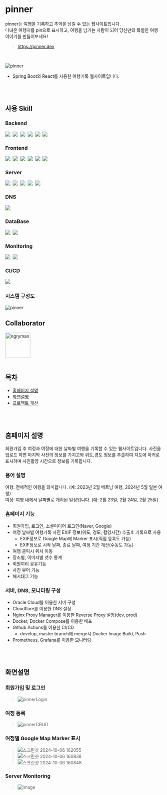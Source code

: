 # pinner
pinner는 여행을 기록하고 추억을 남길 수 있는 웹사이트입니다. <br/>
다녀온 여행지를 pin으로 표시하고, 여행을 남기는 사람이 되어 당신만의 특별한 여행 이야기를 만들어보세요!
> https://pinner.dev

<br/>
 
![pinner](https://github.com/user-attachments/assets/92d20520-b942-46f7-8991-6076ebd0276d)
* Spring Boot와 React를 사용한 여행기록 웹사이트입니다.

<br/>
<br/>

## 사용 Skill
### Backend
<img src="https://img.shields.io/badge/JAVA-17-007396?logo=openjdk"/>&nbsp;
<img src="https://img.shields.io/badge/SpringBoot-2.7.16-6DB33F?logo=springboot"/>&nbsp;
<img src="https://img.shields.io/badge/SpringSecurity-6DB33F?logo=springsecurity"/>&nbsp;
<img src="https://img.shields.io/badge/SpringDataJpa, QueryDSL-6DB33F"/>&nbsp;
<img src="https://img.shields.io/badge/JWT-000000"/>&nbsp;
<img src="https://img.shields.io/badge/Gradle-02303A?logo=gradle"/>&nbsp;

### Frontend
<img src="https://img.shields.io/badge/React-18.2-61DAFB?logo=react"/>&nbsp;
<img src="https://img.shields.io/badge/Node.js-18-339933?logo=nodedotjs"/>&nbsp;
<img src="https://img.shields.io/badge/Recoil-white?logo=recoil"/>&nbsp;
<img src="https://img.shields.io/badge/Nginx-009639?logo=nginx"/>&nbsp;
<img src="https://img.shields.io/badge/Tailwind CSS-white?logo=tailwindcss"/>&nbsp;
<img src="https://img.shields.io/badge/react--google--maps-white?logo=googlemaps"/>&nbsp;

### Server
<img src="https://img.shields.io/badge/Oracle Cloud-F80000?logo=oracle"/>&nbsp;
<img src="https://img.shields.io/badge/Ubuntu-22.04.3-E95420?logo=ubuntu"/>&nbsp;
<img src="https://img.shields.io/badge/Nginx Proxy Manager-009639?logo=nginxproxymanager"/>&nbsp;
<img src="https://img.shields.io/badge/Docker-white?logo=Docker"/>&nbsp;
<img src="https://img.shields.io/badge/Docker Compose-2496ED"/>&nbsp;

### DNS
<img src="https://img.shields.io/badge/Cloudflare-white?logo=cloudflare"/>&nbsp;

### DataBase
<img src="https://img.shields.io/badge/H2 Databases(local)-007396"/>&nbsp;
<img src="https://img.shields.io/badge/mariadb(dev, prod)-003545?logo=mariadb"/>&nbsp;

### Monitoring
<img src="https://img.shields.io/badge/Prometheus-white?logo=prometheus"/>&nbsp;
<img src="https://img.shields.io/badge/Grafana-white?logo=grafana"/>&nbsp;

### CI/CD
<img src="https://img.shields.io/badge/Github Actions-white?logo=githubactions"/>&nbsp;

### 시스템 구성도
![pinner](https://github.com/user-attachments/assets/354d3ea0-f517-4d52-be86-ea59f6ef84ee)

## Collaborator
<img src="https://avatars.githubusercontent.com/u/58283564?v=4" title="ngryman" width="80" height="80" style="max-width: 100%;">


<br/>
<br/>

## 목차
- [홈페이지 설명](#홈페이지-설명)
- [화면설명](#화면설명)
- [프로젝트 개선](#프로젝트-개선)
<br/>
<br/>

## 홈페이지 설명
회원가입 후 여정과 여정에 대한 날짜별 여행을 기록할 수 있는 웹사이트입니다.
사진을 업로드 하면 마지막 사진의 정보를 가지고와 위도,경도 정보를 추출하여 지도에 마커로 표시하며 사진촬영 시간으로 정보를 기록합니다.

### 용어 설명
여행: 전체적인 여행을 의미합니다. (예: 2023년 2월 베트남 여행, 2024년 5월 일본 여행)<br/> 
여정: 여행 내에서 날짜별로 계획된 일정입니다. (예: 2월 23일, 2월 24일, 2월 25일)

### 홈페이지 기능
* 회원가입, 로그인, 소셜미디어 로그인(Naver, Google)
* 여정 날짜별 여행기록 사진 EXIF 정보(위도, 경도, 촬영시간) 추출후 기록으로 사용
    * EXIF정보로 Google Map에 Marker 표시(직접 등록도 가능)
    * EXIF정보로 시작 날짜, 종료 날짜, 여정 기간 계산(수동도 가능)
* 여행 클릭시 위치 이동
* 장소별, 이미지별 갯수 통계
* 회원끼리 공유기능
* 사진 뷰어 기능
* 해시태그 기능

### 서버, DNS, 모니터링 구성
* Oracle Cloud를 이용한 서버 구성
* Cloudflare를 이용한 DNS 설정
* Nginx Proxy Manager를 이용한 Reverse Proxy 설정(dev, prod)
* Docker, Docker Compose를 이용한 배포
* Github Actions를 이용한 CI/CD
    * develop, master branch에 merge시 Docker Image Build, Push
* Prometheus, Grafana를 이용한 모니터링

<br/>
<br/>

## 화면설명
### 회원가입 및 로그인
> ![pinnerLogin](https://github.com/user-attachments/assets/8634c0ed-4c40-4e12-b371-a5825976d60d)

### 여정 등록
> ![pinnerCRUD](https://github.com/user-attachments/assets/48093036-317a-4292-94a3-99654f214285)

### 여정별 Google Map Marker 표시
> ![스크린샷 2024-10-06 162055](https://github.com/user-attachments/assets/91f26897-9520-4f38-97e2-ec5fe37b6dfa)<br/>
> ![스크린샷 2024-10-06 160838](https://github.com/user-attachments/assets/f4bb3785-11e3-4755-857b-59037cf15ab3)<br/>
> ![스크린샷 2024-10-06 160848](https://github.com/user-attachments/assets/8b032734-e946-43cd-8d80-207ded6a1124)<br/>

### Server Monitoring
> ![image](https://github.com/user-attachments/assets/648f0dd9-cb79-4078-8513-52aa171cf28a)